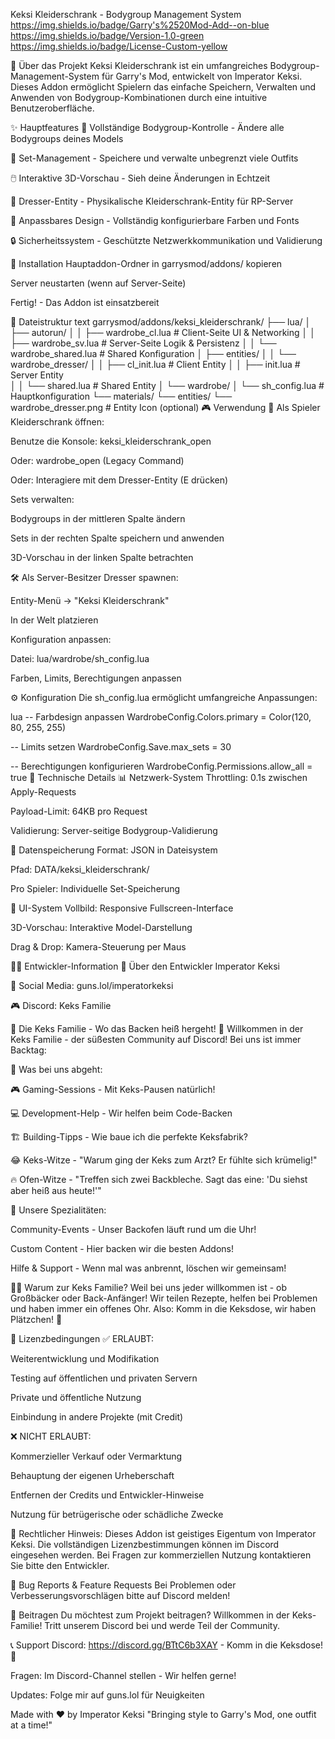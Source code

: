 Keksi Kleiderschrank - Bodygroup Management System
https://img.shields.io/badge/Garry's%2520Mod-Add--on-blue
https://img.shields.io/badge/Version-1.0-green
https://img.shields.io/badge/License-Custom-yellow

📖 Über das Projekt
Keksi Kleiderschrank ist ein umfangreiches Bodygroup-Management-System für Garry's Mod, entwickelt von Imperator Keksi. Dieses Addon ermöglicht Spielern das einfache Speichern, Verwalten und Anwenden von Bodygroup-Kombinationen durch eine intuitive Benutzeroberfläche.

✨ Hauptfeatures
🎨 Vollständige Bodygroup-Kontrolle - Ändere alle Bodygroups deines Models

💾 Set-Management - Speichere und verwalte unbegrenzt viele Outfits

🖱️ Interaktive 3D-Vorschau - Sieh deine Änderungen in Echtzeit

🏪 Dresser-Entity - Physikalische Kleiderschrank-Entity für RP-Server

🎨 Anpassbares Design - Vollständig konfigurierbare Farben und Fonts

🔒 Sicherheitssystem - Geschützte Netzwerkkommunikation und Validierung

🚀 Installation
Hauptaddon-Ordner in garrysmod/addons/ kopieren

Server neustarten (wenn auf Server-Seite)

Fertig! - Das Addon ist einsatzbereit

📁 Dateistruktur
text
garrysmod/addons/keksi_kleiderschrank/
├── lua/
│   ├── autorun/
│   │   ├── wardrobe_cl.lua      # Client-Seite UI & Networking
│   │   ├── wardrobe_sv.lua      # Server-Seite Logik & Persistenz
│   │   └── wardrobe_shared.lua  # Shared Konfiguration
│   ├── entities/
│   │   └── wardrobe_dresser/
│   │       ├── cl_init.lua      # Client Entity
│   │       ├── init.lua         # Server Entity  
│   │       └── shared.lua       # Shared Entity
│   └── wardrobe/
│       └── sh_config.lua        # Hauptkonfiguration
└── materials/
    └── entities/
        └── wardrobe_dresser.png # Entity Icon (optional)
🎮 Verwendung
👤 Als Spieler
Kleiderschrank öffnen:

Benutze die Konsole: keksi_kleiderschrank_open

Oder: wardrobe_open (Legacy Command)

Oder: Interagiere mit dem Dresser-Entity (E drücken)

Sets verwalten:

Bodygroups in der mittleren Spalte ändern

Sets in der rechten Spalte speichern und anwenden

3D-Vorschau in der linken Spalte betrachten

🛠️ Als Server-Besitzer
Dresser spawnen:

Entity-Menü → "Keksi Kleiderschrank"

In der Welt platzieren

Konfiguration anpassen:

Datei: lua/wardrobe/sh_config.lua

Farben, Limits, Berechtigungen anpassen

⚙️ Konfiguration
Die sh_config.lua ermöglicht umfangreiche Anpassungen:

lua
-- Farbdesign anpassen
WardrobeConfig.Colors.primary = Color(120, 80, 255, 255)

-- Limits setzen
WardrobeConfig.Save.max_sets = 30

-- Berechtigungen konfigurieren
WardrobeConfig.Permissions.allow_all = true
🔧 Technische Details
📊 Netzwerk-System
Throttling: 0.1s zwischen Apply-Requests

Payload-Limit: 64KB pro Request

Validierung: Server-seitige Bodygroup-Validierung

💾 Datenspeicherung
Format: JSON in Dateisystem

Pfad: DATA/keksi_kleiderschrank/

Pro Spieler: Individuelle Set-Speicherung

🎨 UI-System
Vollbild: Responsive Fullscreen-Interface

3D-Vorschau: Interaktive Model-Darstellung

Drag & Drop: Kamera-Steuerung per Maus

👨‍💻 Entwickler-Information
📝 Über den Entwickler
Imperator Keksi

🔫 Social Media: guns.lol/imperatorkeksi

🎮 Discord: Keks Familie

🍪 Die Keks Familie - Wo das Backen heiß hergeht! 🎉
Willkommen in der Keks Familie - der süßesten Community auf Discord! Bei uns ist immer Backtag:

🍪 Was bei uns abgeht:

🎮 Gaming-Sessions - Mit Keks-Pausen natürlich!

💻 Development-Help - Wir helfen beim Code-Backen

🏗️ Building-Tipps - Wie baue ich die perfekte Keksfabrik?

😂 Keks-Witze - "Warum ging der Keks zum Arzt? Er fühlte sich krümelig!"

🔥 Ofen-Witze - "Treffen sich zwei Backbleche. Sagt das eine: 'Du siehst aber heiß aus heute!'"

🎉 Unsere Spezialitäten:

Community-Events - Unser Backofen läuft rund um die Uhr!

Custom Content - Hier backen wir die besten Addons!

Hilfe & Support - Wenn mal was anbrennt, löschen wir gemeinsam!

👨‍🍳 Warum zur Keks Familie?
Weil bei uns jeder willkommen ist - ob Großbäcker oder Back-Anfänger! Wir teilen Rezepte, helfen bei Problemen und haben immer ein offenes Ohr. Also: Komm in die Keksdose, wir haben Plätzchen! 🍪

📜 Lizenzbedingungen
✅ ERLAUBT:

Weiterentwicklung und Modifikation

Testing auf öffentlichen und privaten Servern

Private und öffentliche Nutzung

Einbindung in andere Projekte (mit Credit)

❌ NICHT ERLAUBT:

Kommerzieller Verkauf oder Vermarktung

Behauptung der eigenen Urheberschaft

Entfernen der Credits und Entwickler-Hinweise

Nutzung für betrügerische oder schädliche Zwecke

📝 Rechtlicher Hinweis:
Dieses Addon ist geistiges Eigentum von Imperator Keksi. Die vollständigen Lizenzbestimmungen können im Discord eingesehen werden. Bei Fragen zur kommerziellen Nutzung kontaktieren Sie bitte den Entwickler.

🐛 Bug Reports & Feature Requests
Bei Problemen oder Verbesserungsvorschlägen bitte auf Discord melden!

🤝 Beitragen
Du möchtest zum Projekt beitragen?
Willkommen in der Keks-Familie!
Tritt unserem Discord bei und werde Teil der Community.

📞 Support
Discord: https://discord.gg/BTtC6b3XAY - Komm in die Keksdose! 🍪

Fragen: Im Discord-Channel stellen - Wir helfen gerne!

Updates: Folge mir auf guns.lol für Neuigkeiten

Made with ❤️ by Imperator Keksi
"Bringing style to Garry's Mod, one outfit at a time!"